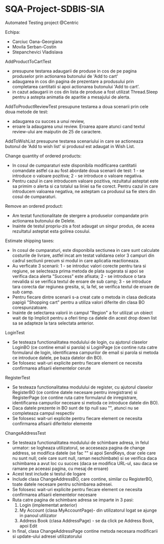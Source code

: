 # SQA-Project-SDBIS-SIA
Automated Testing project @Centric

Echipa:
- Carciuc Oana-Georgiana
- Movila Serban-Costin
- Stepanchevici Vladislava

AddProductToCartTest 
- presupune testarea adaugarii de produse in cos de pe pagina produselor prin actionarea butonului de 'Add to cart' 
- adaugarea in cos din pagina de prezentare a produsului prin completarea cantitatii si apoi actionarea butonului 'Add to cart'.
- in cazut adaugarii in cos din lista de produse a fost utilizat Thread.Sleep pentru a astepta animatia de aparitie a mesajului de alerta.

AddToProductReviewTest 
presupune testarea a doua scenarii prin cele doua metode de test:
  - adaugarea cu succes a unui review,
  - eroare la adaugarea unui review. Eroarea apare atunci cand textul review-ului are maiputin de 25 de caractere.

AddToWishList
presupune testarea scenariului in care se actioneaza butonul de 'Add to wish list' si produsul est adaugat in Wish List.

Change quantity of ordered products: 
- In cosul de cumparaturi este disponibila modificarea cantitatii comandate astfel ca au fost abordate doua scenarii de test: 
1 - se introduce o valoare pozitiva; 
2 - se introduce o valoare negativa. 
- Pentru cazul in care introducem valoare pozitiva, rezultatul asteptat este sa primim o alerta si ca totalul sa liniei sa fie corect. Pentru cazul in care introducem valoarea negativa, ne asteptam ca produsul sa fie sters din cosul de cumparaturi.

Remove an ordered product: 
- Am testat functionalitate de stergere a produselor compandate prin actionarea butonului de Delete. 
- Inainte de testul propriu-zis a fost adaugat un singur produs, de aceea rezultatul asteptat esta golirea cosului. 

Estimate shipping taxes: 
- In cosul de cumparaturi, este disponibila sectiunea in care sunt calculate costurile de livrare, astfel incat am testat validarea celor 3 campuri din cadrul sectiunii precum si modul in care aplicatia reactioneaza. 
- Au verficate 3 scenarii: 
1 - se introduc valori corecte pentru tara si regiune, se selecteaza prima metoda de plata sugerata si apoi se verifica daca alerta "Success" este afisata; 
2 - se introduce o tara nevalida si se verifica textul de eroare de sub camp; 
3 - se introduce tara corecta dar regiunea gresita, si, la fel, se verifica textul de eroare de sub camp.
- Pentru fiecare dintre scenarii s-a creat cate o metoda in clasa dedicata papigii "Shopping cart" pentru a utiliza valori diferite din clasa BO corespunzatoare. 
- Inainte de selectarea valorii in campul "Region" a for utilizat un obiect wait de tip Implicit pentru a oferi timp ca datele din acest drop down list sa se adapteze la tara selectata anterior.

LoginTest
- Se testeaza functionalitatea modulului de login, cu ajutorul claselor LoginBO (ce contine email si parola) si LoginPage (ce contine ruta catre formularul de login, identificarea campurilor de email si parola si metoda ce introduce datele, pe baza datelor din BO).
- Se folosesc wait-uri explicite pentru fiecare element ce necesita confirmarea afisarii elementelor cerute

RegisterTest
- Se testeaza functionalitatea modulului de register, cu ajutorul claselor RegisterBO (ce contine datele necesare pentru inregistrare) si RegisterPage (ce contine ruta catre formularul de inregistrare, identificarea campurilor necesare si metoda ce introduce datele din BO).
- Daca datele prezente in BO sunt de tip null sau "", atunci nu se completeaza campul respectiv
- Se folosesc wait-uri explicite pentru fiecare element ce necesita confirmarea afisarii diferitelor elemente

ChangeAddressTest
- Se testeaza functionalitatea modulului de schimbare adresa, in felul urmator: se logheaza utilizatorul, se acceseaza pagina de change address, se modifica datele (se fac "" si apoi SendKeys, doar cele care nu sunt null; cele care sunt null, raman neschimbate) si se verifica daca schimbarea a avut loc cu succes (daca se modifica URL-ul, sau daca se ramane pe aceeasi pagina, cu mesaj de eroare)
- Acest test include si testul de logare
- Include clasa ChangeAddressBO, care contine, similar cu RegisterBO, toate datele necesare pentru schimbarea adresei.
- Se folosesc wait-uri explicite pentru fiecare element ce necesita confirmarea afisarii elementelor necesare
- Ruta catre pagina de schimbare adresa se imparte in 3 pasi: 
  1. Login (implementat anterior)
  2. My Account (clasa MyAccountPage)- din utilizatorul logat se ajunge in panoul utilizator
  3. Address Book (clasa AddressPage) - se da click pe Address Book, apoi Edit
- In final, clasa ChangeAddressPage contine metoda necesara modificarii si update-ului adresei utilizatorului
  



